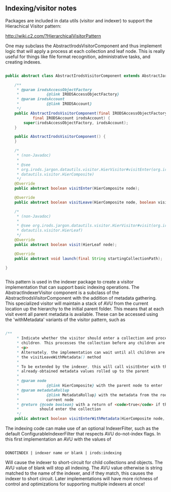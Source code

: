 ## Indexing/visitor notes


Packages are included in data utils (visitor and indexer) to support the Hierachical Visitor pattern:

http://wiki.c2.com/?HierarchicalVisitorPattern

One may subclass the AbstractIrodsVisitorComponent and thus implement logic that will apply a process at each collection and leaf node. This is really useful for things like 
file format recognition, administrative tasks, and creating indexes.

```Java

public abstract class AbstractIrodsVisitorComponent extends AbstractJargonService implements HierVisitor {

	/**
	 * @param irodsAccessObjectFactory
	 *            {@link IRODSAccessObjectFactory}
	 * @param irodsAccount
	 *            {@link IRODSAccount}
	 */
	public AbstractIrodsVisitorComponent(final IRODSAccessObjectFactory irodsAccessObjectFactory,
			final IRODSAccount irodsAccount) {
		super(irodsAccessObjectFactory, irodsAccount);
	}

	public AbstractIrodsVisitorComponent() {
	}

	/*
	 * (non-Javadoc)
	 *
	 * @see
	 * org.irods.jargon.datautils.visitor.HierVisitor#visitEnter(org.irods.jargon.
	 * datautils.visitor.HierComposite)
	 */
	@Override
	public abstract boolean visitEnter(HierComposite node);

	@Override
	public abstract boolean visitLeave(HierComposite node, boolean visitorEntered);

	/*
	 * (non-Javadoc)
	 *
	 * @see org.irods.jargon.datautils.visitor.HierVisitor#visit(org.irods.jargon.
	 * datautils.visitor.HierLeaf)
	 */
	@Override
	public abstract boolean visit(HierLeaf node);

	@Override
	public abstract void launch(final String startingCollectionPath);

}



```

This pattern is used in the indexer package to create a visitor implementation that can support basic indexing operations. The AbstractIndexerVisitor component is
a subclass of the AbstractIrodsVisitorComponent with the addition of metadata gathering. This specialized visitor will maintain a stack of AVU from the current location up the 
hierarchy to the initial parent folder. This means that at each visit event all parent metadata is available. These can be accessed using the 'withMetadata' variants
of the visitor pattern, such as

```Java

/**
	 * Indicate whether the visitor should enter a collection and process its
	 * children. This processes the collection before any children are processed.
	 * <p>
	 * Alternately, the implementation can wait until all children are processed in
	 * the visitLeaveWithMetadata() method
	 *
	 * To be extended by the indexer, this will call visitEnter with the
	 * already-obtained metadata values rolled up to the parent
	 *
	 * @param node
	 *            {@link HierComposite} with the parent node to enter
	 * @param metadataRollup
	 *            {@link MetadataRollup} with the metadata from the root down to the
	 *            current node
	 * @return {@code boolean} with a return of <code>true</code> if the visitor
	 *         should enter the collection
	 */
	public abstract boolean visitEnterWithMetadata(HierComposite node, MetadataRollup metadataRollup);


```


The indexing code can make use of an optional IndexerFilter, such as the default ConfigurableIndexerFilter that respects AVU do-not-index flags. In this 
first implementation an AVU with the values of 

```

DONOTINDEX | indexer name or blank | irods:indexing

```

Will cause the indexer to short-circuit for child collections and objects. The AVU value of blank will stop all indexing. The AVU value otherwise is string matched
to the name of the indexer, and if they match, this causes the indexer to short circuit. Later implementations will have more richness of control and optimizations for
supporting multiple indexers at once!















